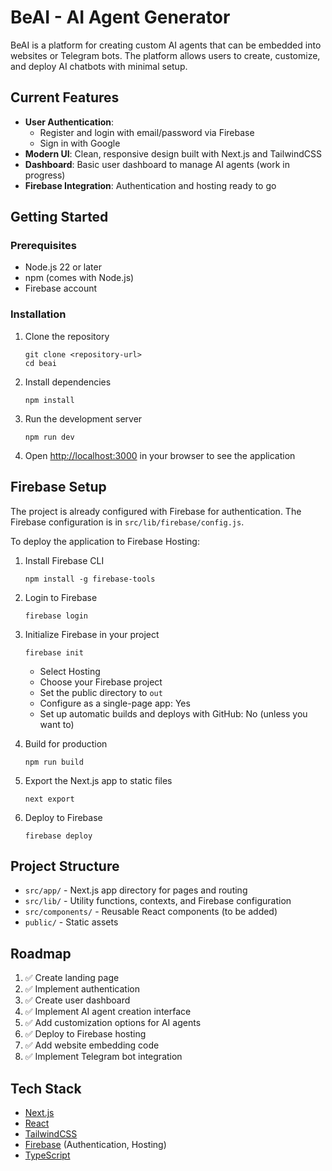# BeAI - AI Agent Generator

BeAI is a platform for creating custom AI agents that can be embedded into websites or Telegram bots. The platform allows users to create, customize, and deploy AI chatbots with minimal setup.

## Current Features

- **User Authentication**: 
  - Register and login with email/password via Firebase
  - Sign in with Google
- **Modern UI**: Clean, responsive design built with Next.js and TailwindCSS
- **Dashboard**: Basic user dashboard to manage AI agents (work in progress)
- **Firebase Integration**: Authentication and hosting ready to go

## Getting Started

### Prerequisites

- Node.js 22 or later
- npm (comes with Node.js)
- Firebase account

### Installation

1. Clone the repository
   ```
   git clone <repository-url>
   cd beai
   ```

2. Install dependencies
   ```
   npm install
   ```

3. Run the development server
   ```
   npm run dev
   ```

4. Open [http://localhost:3000](http://localhost:3000) in your browser to see the application

## Firebase Setup

The project is already configured with Firebase for authentication. The Firebase configuration is in `src/lib/firebase/config.js`.

To deploy the application to Firebase Hosting:

1. Install Firebase CLI
   ```
   npm install -g firebase-tools
   ```

2. Login to Firebase
   ```
   firebase login
   ```

3. Initialize Firebase in your project
   ```
   firebase init
   ```
   - Select Hosting
   - Choose your Firebase project
   - Set the public directory to `out`
   - Configure as a single-page app: Yes
   - Set up automatic builds and deploys with GitHub: No (unless you want to)

4. Build for production
   ```
   npm run build
   ```

5. Export the Next.js app to static files
   ```
   next export
   ```

6. Deploy to Firebase
   ```
   firebase deploy
   ```

## Project Structure

- `src/app/` - Next.js app directory for pages and routing
- `src/lib/` - Utility functions, contexts, and Firebase configuration
- `src/components/` - Reusable React components (to be added)
- `public/` - Static assets

## Roadmap

1. ✅ Create landing page
2. ✅ Implement authentication
3. ✅ Create user dashboard
4. ✅ Implement AI agent creation interface
5. ✅ Add customization options for AI agents
6. ✅ Deploy to Firebase hosting
7. ✅ Add website embedding code
8. ✅ Implement Telegram bot integration

## Tech Stack

- [Next.js](https://nextjs.org/)
- [React](https://reactjs.org/)
- [TailwindCSS](https://tailwindcss.com/)
- [Firebase](https://firebase.google.com/) (Authentication, Hosting)
- [TypeScript](https://www.typescriptlang.org/)
